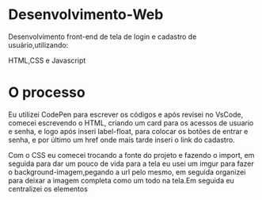 # Desenvolvimento-Web

Desenvolvimento front-end de tela de login e cadastro de usuário,utilizando:

HTML,CSS e Javascript

# O processo

 Eu utilizei CodePen para escrever os códigos e após revisei no VsCode, comecei escrevendo o HTML, criando um card para os acessos de usuario e senha, e logo após inseri label-float, para colocar os botões de entrar e senha, e por último um href onde mais tarde inseri o link do cadastro. 
  
  Com o CSS eu comecei trocando a fonte do projeto e fazendo o import, em seguida para dar um pouco de vida para a tela eu usei um imgur para fazer o background-imagem,pegando a url pelo mesmo, em seguida organizei para deixar a imagem completa como um todo na tela.Em seguida eu centralizei os elementos
 
 
 
 






